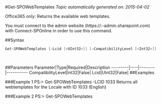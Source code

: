 #Get-SPOWebTemplates
*Topic automatically generated on: 2015-04-02*

Office365 only: Returns the available web templates.

You must connect to the admin website (https://:<tenant>-admin.sharepoint.com) with Connect-SPOnline in order to use this command. 

##Syntax
```powershell
Get-SPOWebTemplates [-Lcid [<UInt32>]] [-CompatibilityLevel [<Int32>]]
```
&nbsp;

##Parameters
Parameter|Type|Required|Description
---------|----|--------|-----------
CompatibilityLevel|Int32|False|
Lcid|UInt32|False|
##Examples

###Example 1
    PS:> Get-SPOWebTemplates -LCID 1033
Returns all webtemplates for the Locale with ID 1033 (English)

###Example 2
    PS:> Get-SPOWebTemplates

